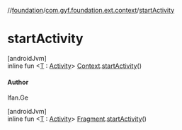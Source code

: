 //[foundation](../../index.md)/[com.gyf.foundation.ext.context](index.md)/[startActivity](start-activity.md)

# startActivity

[androidJvm]\
inline fun &lt;[T](start-activity.md) : [Activity](https://developer.android.com/reference/kotlin/android/app/Activity.html)&gt; [Context](https://developer.android.com/reference/kotlin/android/content/Context.html).[startActivity](start-activity.md)()

#### Author

Ifan.Ge

[androidJvm]\
inline fun &lt;[T](start-activity.md) : [Activity](https://developer.android.com/reference/kotlin/android/app/Activity.html)&gt; [Fragment](https://developer.android.com/reference/kotlin/androidx/fragment/app/Fragment.html).[startActivity](start-activity.md)()